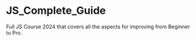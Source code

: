 # JS_Complete_Guide
Full JS Course 2024 that covers all the aspects for improving from Beginner to Pro.
